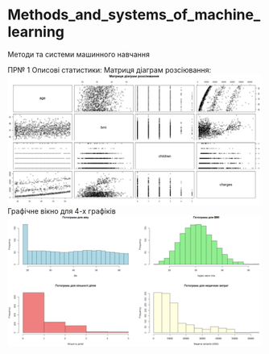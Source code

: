 # Methods_and_systems_of_machine_learning
Методи та системи машинного навчання

ПР№ 1 Описові статистики:
Матриця діаграм розсіювання:
![Матриця діаграм розсіювання](https://github.com/inaprel3/Methods_and_systems_of_machine_learning/blob/main/1_Matrix_of_scatter_plots.png)
Графічне вікно для 4-х графіків
![Графічне вікно для 4-х графіків](https://github.com/inaprel3/Methods_and_systems_of_machine_learning/blob/main/1_Graphics_window_for_4_graphs.png)
